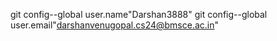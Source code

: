git config--global user.name"Darshan3888"
git config--global user.email"darshanvenugopal.cs24@bmsce.ac.in"
